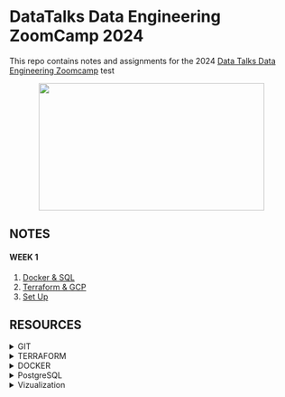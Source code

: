 # DataTalks Data Engineering ZoomCamp 2024 
This repo contains notes and assignments for the 2024 [Data Talks Data Engineering Zoomcamp](https://github.com/DataTalksClub/data-engineering-zoomcamp/tree/main)
test
<div align="center">
  <img src="https://github.com/inner-outer-space/de-zoomcamp-2024/assets/12296455/2689b1a3-60af-4b13-9ca5-dde96f28773c" width="400" height="225" style="margin: 0 auto;">
</div>

## NOTES 
#### WEEK 1 
1. [Docker & SQL](https://github.com/inner-outer-space/de-zoomcamp-2024/blob/main/week_1_basics_n_setup/docker_sql/readme.md)
2. [Terraform & GCP](https://github.com/inner-outer-space/de-zoomcamp-2024/blob/main/week_1_basics_n_setup/terraform_gcp/readme.md)
3. [Set Up]()

## RESOURCES
<details>
<summary>GIT</summary>      
- **[GIT](https://dangitgit.com/)** General
- **[GIT EXTENDED](https://dangitgit.com/)** Special commit cases
- **[GIT README](https://pragmaticpineapple.com/adding-custom-html-and-css-to-github-readme/)** Adding HTML and CSS to GIT Readme  
</details>

<details>
<summary>TERRAFORM</summary> 
-**[Terraform State Files](https://www.devopsschool.com/blog/what-is-terraform-tfstate-backup-file-in-terraform/)
</details>

<details>
<summary>DOCKER</summary>      
- **[DOCKER COMMANDS](https://linuxhandbook.com/essential-docker-commands/)**
</details>

<details>
<summary>PostgreSQL</summary>
**[Postgres](https://www.postgresql.org/docs/16/index.html)** PostgreSQL official documentation  
</details>

<details>
<summary>Vizualization</summary>
**[Vizualize in Python](https://hossainlab.github.io/dataviz/notebooks/MPL01-Intro%20to%20Data%20Visualization.html)
</details>
